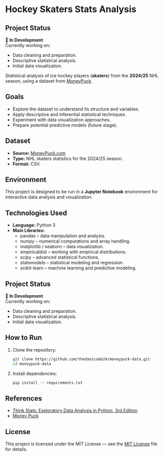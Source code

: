 # Hockey Skaters Stats Analysis

## Project Status
🚧 **In Development**  
Currently working on:
- Data cleaning and preparation.
- Descriptive statistical analysis.
- Initial data visualization.

Statistical analysis of ice hockey players (**skaters**) from the **2024/25** NHL season, using a dataset from [MoneyPuck](https://moneypuck.com).  

## Goals
- Explore the dataset to understand its structure and variables.
- Apply descriptive and inferential statistical techniques.
- Experiment with data visualization approaches.
- Prepare potential predictive models (future stage).

## Dataset
- **Source:** [MoneyPuck.com](https://moneypuck.com)
- **Type:** NHL skaters statistics for the 2024/25 season.
- **Format:** CSV.

## Environment
This project is designed to be run in a **Jupyter Notebook** environment for interactive data analysis and visualization.

## Technologies Used
- **Language:** Python 3
- **Main Libraries:**
  - pandas – data manipulation and analysis.
  - numpy – numerical computations and array handling.
  - matplotlib / seaborn – data visualization.
  - empiricaldist – working with empirical distributions.
  - scipy – advanced statistical functions.
  - statsmodels – statistical modeling and regression.
  - scikit-learn – machine learning and predictive modeling.

## Project Status
🚧 **In Development**  
Currently working on:
- Data cleaning and preparation.
- Descriptive statistical analysis.
- Initial data visualization.

## How to Run
1. Clone the repository:
   ```bash
   git clone https://github.com/thedanicode24/moneypuck-data.git
   cd moneypuck-data
   ```

2. Install dependencies:
    ```bash
    pip install -r requirements.txt
    ```

## References
- [Think Stats: Exploratory Data Analysis in Python, 3rd Edition](https://allendowney.github.io/ThinkStats/index.html)
- [Money Puck](https://moneypuck.com)

## License
This project is licensed under the MIT License — see the [MIT License](https://opensource.org/licenses/MIT) file for details. 
